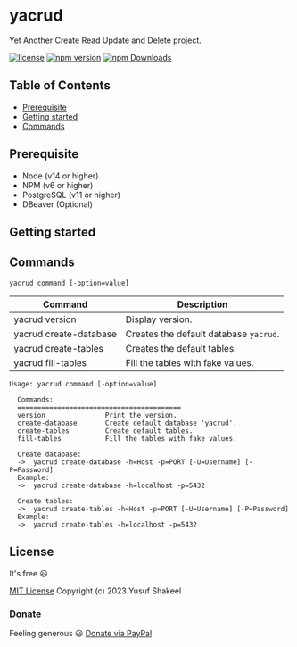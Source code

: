 # yacrud
Yet Another Create Read Update and Delete project.

[![license](https://img.shields.io/badge/license-MIT-blue.svg)](https://github.com/yusufshakeel/yacrud)
[![npm version](https://img.shields.io/badge/npm-0.1.0-blue.svg)](https://www.npmjs.com/package/yacrud)
[![npm Downloads](https://img.shields.io/npm/dm/yacrud.svg)](https://www.npmjs.com/package/yacrud)

## Table of Contents

* [Prerequisite](#prerequisite)
* [Getting started](#getting-started)
* [Commands](#commands)

## Prerequisite

* Node (v14 or higher)
* NPM (v6 or higher)
* PostgreSQL (v11 or higher)
* DBeaver (Optional)

## Getting started

## Commands

```shell
yacrud command [-option=value]
```

| Command                | Description                            |
|------------------------|----------------------------------------|
| yacrud version         | Display version.                       |
| yacrud create-database | Creates the default database `yacrud`. |
| yacrud create-tables   | Creates the default tables.            |
| yacrud fill-tables     | Fill the tables with fake values.      |

```
Usage: yacrud command [-option=value]
  
  Commands:
  =========================================
  version               Print the version.
  create-database       Create default database 'yacrud'.
  create-tables         Create default tables.
  fill-tables           Fill the tables with fake values.
  
  Create database:
  ->  yacrud create-database -h=Host -p=PORT [-U=Username] [-P=Password]
  Example:
  ->  yacrud create-database -h=localhost -p=5432
  
  Create tables:
  ->  yacrud create-tables -h=Host -p=PORT [-U=Username] [-P=Password]
  Example:
  ->  yacrud create-tables -h=localhost -p=5432
```

## License

It's free :smiley:

[MIT License](https://github.com/yusufshakeel/yacrud/blob/main/LICENSE) Copyright (c) 2023 Yusuf Shakeel

### Donate

Feeling generous :smiley: [Donate via PayPal](https://www.paypal.me/yusufshakeel)
